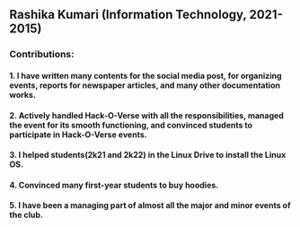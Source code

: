 ## Rashika Kumari (Information Technology, 2021-2015)

### Contributions:
#### 1. I have written many contents for the social media post, for organizing events, reports for newspaper articles, and many other documentation works.
#### 2. Actively handled Hack-O-Verse with all the responsibilities, managed the event for its smooth functioning, and convinced students to participate in Hack-O-Verse events.
#### 3. I helped students(2k21 and 2k22) in the Linux Drive to install the Linux OS.
#### 4. Convinced many first-year students to buy hoodies.
#### 5. I have been a managing part of almost all the major and minor events of the club.

